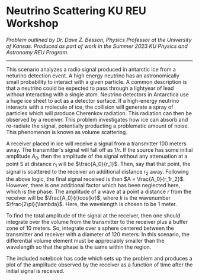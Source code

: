 # Neutrino Scattering KU REU Workshop
*Problem outlined by Dr. Dave Z. Besson, Physics Professor at the University of Kansas. Produced as part of work in the Summer 2023 KU Physics and Astronomy REU Program.*

-----
This scenario analyzes a radio signal produced in antarctic ice from a neturino detection event. A high energy neutrino has an astronomically small probability to interact with a given particle. A common description is that a neutrino could be expected to pass through a lightyear of lead without interacting with a single atom. Neutrino detectors in Antarctica use a huge ice sheet to act as a detector surface. If a high-energy neutrino interacts with a molecule of ice, the collision will generate a spray of particles which will produce Cherenkov radiation. This radiation can then be observed by a receiver. This problem investigates how ice can absorb and re-radiate the signal, potentially producting a problematic amount of noise. This phenomenon is known as volume scattering.

A receiver placed in ice will receive a signal from a transmitter 100 meters away. The transmitter's signal will fall off as 1/r. If the source has some initial amplitude $A_0$, then the amplitude of the signal without any attenuation at a point S at distance $r_1$ will be $\frac{A_0}{r_1}$. Then, say that that point, the signal is scattered to the receiver an additional distance $r_2$ away. Following the above logic, the final signal received is then $A = \frac{A_0}{r_1r_2}$. However, there is one additional factor which has been neglected here, which is the phase. The amplitude of a wave at a point a distance $r$ from the receiver will be $\frac{A_0}{r}cos(kr)$, where $k$ is the wavenumber $\frac{2\pi}{\lambda}$. Here, the wavelength is chosen to be 1 meter.

To find the total amplitude of the signal at the receiver, then one should integrate over the volume from the transmitter to the receiver plus a buffer zone of 10 meters. So, integrate over a sphere centered between the transmitter and receiver with a diameter of 120 meters. In this scenario, the differential volume element must be appreciably smaller than the wavelength so that the phase is the same within the region.

The included notebook has code which sets up the problem and produces a plot of the amplitude observed by the receiver as a function of time after the initial signal is received.